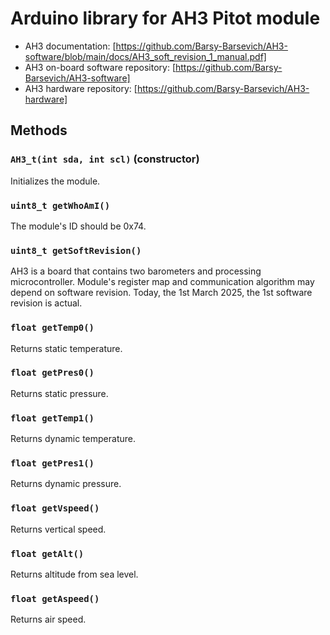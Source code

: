 # Arduino library for AH3 Pitot module
- AH3 documentation: [https://github.com/Barsy-Barsevich/AH3-software/blob/main/docs/AH3_soft_revision_1_manual.pdf]
- AH3 on-board software repository: [https://github.com/Barsy-Barsevich/AH3-software]
- AH3 hardware repository: [https://github.com/Barsy-Barsevich/AH3-hardware]

## Methods
### `AH3_t(int sda, int scl)` (constructor)
Initializes the module.
### `uint8_t getWhoAmI()`
The module's ID should be 0x74.
### `uint8_t getSoftRevision()`
AH3 is a board that contains two barometers and processing microcontroller. Module's register map and communication algorithm may depend on software revision. Today, the 1st March 2025, the 1st software revision is actual.
### `float getTemp0()`
Returns static temperature.
### `float getPres0()`
Returns static pressure.
### `float getTemp1()`
Returns dynamic temperature.
### `float getPres1()`
Returns dynamic pressure.
### `float getVspeed()`
Returns vertical speed.
### `float getAlt()`
Returns altitude from sea level.
### `float getAspeed()`
Returns air speed.
